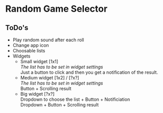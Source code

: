 # Random Game Selector
## ToDo's
* Play random sound after each roll
* Change app icon
* Choosable lists
* Widgets
  * Small widget [1x1]\
    *The list has to be set in widget settings*\
    Just a button to click and then you get a notification of the result.
  * Medium widget [1x2] / [?x?]\
   *The list has to be set in widget settings*\
    Button + Scrolling result
  * Big widget [?x?]\
    Dropdown to choose the list + Button + Notificiation\
    Dropdown + Button + Scrolling result
